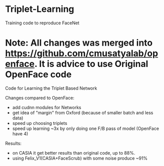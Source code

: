 # Triplet-Learning
Training code to reproduce FaceNet

# Note: All changes was merged into https://github.com/cmusatyalab/openface. It is advice to use Original OpenFace code


Code for Learning the Triplet Based Network

Changes compared to OpenFace:
- add cudnn modules for Networks
- get idea of "margin" from Oxford (because of smaller batch and less data)
- speed up choosing triplets
- speed up learning ~3x by only doing one F/B pass of model (OpenFace have 4)


Results:
- on CASIA it get better results than original code, up to 88%. 
- using Felix_V1(CASIA+FaceScrub) with some noise produce ~91%

